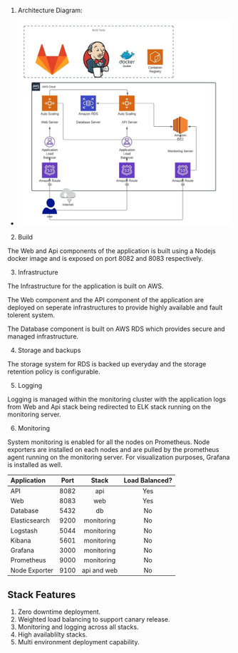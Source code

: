 1. Architecture Diagram:
   
- ![alt text](images/AWS-3tier-toptal.jpeg "Architecture")

2. Build

The Web and Api components of the application is built using a Nodejs docker image and is exposed on port 8082 and 8083 respectively.

3. Infrastructure

The Infrastructure for the application is built on AWS.

The Web component and the API component of the application are deployed on seperate infrastructures to provide highly available and fault tolerent system.

The Database component is built on AWS RDS which provides secure and managed infrastructure.

4. Storage and backups

The storage system for RDS is backed up everyday and the storage retention policy is configurable.

5. Logging

Logging is managed within the monitoring cluster with the application logs from Web and Api stack being redirected to ELK stack running on the monitoring server.

6. Monitoring

System monitoring is enabled for all the nodes on Prometheus. Node exporters are installed on each nodes and are pulled by the prometheus agent running on the monitoring server. For visualization purposes, Grafana is installed as well.

| Application  | Port     | Stack      | Load Balanced? |     
| :---         | :---:    | :---:      |  :---:         |
| API          | 8082     | api        |   Yes          |
| Web          | 8083     | web        |   Yes          |
| Database     | 5432     | db         |   No           |
| Elasticsearch| 9200     | monitoring |   No           |
| Logstash     | 5044     | monitoring |   No           |
| Kibana       | 5601     | monitoring |   No           |
| Grafana      | 3000     | monitoring |   No           | 
| Prometheus   | 9000     | monitoring |   No           | 
| Node Exporter| 9100     | api and web|   No           | 

## Stack Features

1. Zero downtime deployment.
2. Weighted load balancing to support canary release.
3. Monitoring and logging across all stacks.
4. High availablilty stacks.
5. Multi environment deployment capability.




